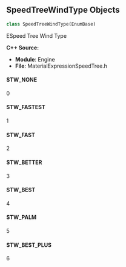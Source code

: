 ## SpeedTreeWindType Objects

```python
class SpeedTreeWindType(EnumBase)
```

ESpeed Tree Wind Type

**C++ Source:**

- **Module**: Engine
- **File**: MaterialExpressionSpeedTree.h

<a id="unreal.SpeedTreeWindType.STW_NONE"></a>

#### STW_NONE

0

<a id="unreal.SpeedTreeWindType.STW_FASTEST"></a>

#### STW_FASTEST

1

<a id="unreal.SpeedTreeWindType.STW_FAST"></a>

#### STW_FAST

2

<a id="unreal.SpeedTreeWindType.STW_BETTER"></a>

#### STW_BETTER

3

<a id="unreal.SpeedTreeWindType.STW_BEST"></a>

#### STW_BEST

4

<a id="unreal.SpeedTreeWindType.STW_PALM"></a>

#### STW_PALM

5

<a id="unreal.SpeedTreeWindType.STW_BEST_PLUS"></a>

#### STW_BEST_PLUS

6

<a id="unreal.SpeedTreeLODType"></a>